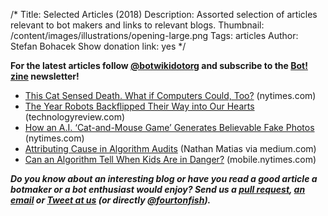 /*
Title: Selected Articles (2018)
Description: Assorted selection of articles relevant to bot makers and links to relevant blogs.
Thumbnail: /content/images/illustrations/opening-large.png
Tags: articles
Author: Stefan Bohacek
Show donation link: yes
*/



**For the latest articles follow [@botwikidotorg](https://twitter.com/botwikidotorg) and subscribe to the [Bot! zine](http://botzine.org/) newsletter!**

- [This Cat Sensed Death. What if Computers Could, Too?](https://www.nytimes.com/2018/01/03/magazine/the-dying-algorithm.html) (nytimes.com)
- [The Year Robots Backflipped Their Way into Our Hearts](https://www.technologyreview.com/s/609627/the-year-robots-backflipped-their-way-into-our-hearts/) (technologyreview.com)
- [How an A.I. ‘Cat-and-Mouse Game’ Generates Believable Fake Photos](https://www.nytimes.com/interactive/2018/01/02/technology/ai-generated-photos.html?_r=0) (nytimes.com)
- [Attributing Cause in Algorithm Audits](https://medium.com/@natematias/attributing-cause-in-algorithm-audits-5fd744443eb2) (Nathan Matias via medium.com)
- [Can an Algorithm Tell When Kids Are in Danger?](https://mobile.nytimes.com/2018/01/02/magazine/can-an-algorithm-tell-when-kids-are-in-danger.html) (mobile.nytimes.com)


***Do you know about an interesting blog or have you read a good article a botmaker or a bot enthusiast would enjoy? Send us a [pull request](https://github.com/botwiki/botwiki.org), [an email](mailto:stefan@botwiki.org) or [Tweet at us](https://twitter.com/botwikidotorg) (or directly [@fourtonfish](https://twitter.com/fourtonfish)).***



<!-- <script async src="//platform.twitter.com/widgets.js" charset="utf-8"></script> -->
